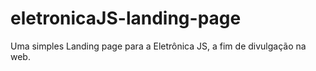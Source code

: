 # eletronicaJS-landing-page
 Uma simples Landing page para a Eletrônica JS, a fim de divulgação na web.
